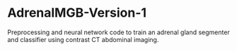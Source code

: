# AdrenalMGB-Version-1
Preprocessing and neural network code to train an adrenal gland segmenter and classifier using contrast CT abdominal imaging.
